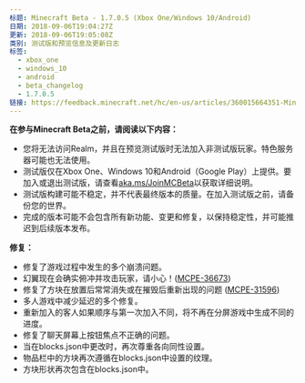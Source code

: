 ```yaml
---
标题: Minecraft Beta - 1.7.0.5 (Xbox One/Windows 10/Android)
日期: 2018-09-06T19:04:27Z
更新: 2018-09-06T19:05:08Z
类别: 测试版和预览信息及更新日志
标签:
  - xbox_one
  - windows_10
  - android
  - beta_changelog
  - 1.7.0.5
链接: https://feedback.minecraft.net/hc/en-us/articles/360015664351-Minecraft-Beta-1-7-0-5-Xbox-One-Windows-10-Android
---
```


**在参与Minecraft Beta之前，请阅读以下内容：**

- 您将无法访问Realm，并且在预览测试版时无法加入非测试版玩家。特色服务器可能也无法使用。
- 测试版仅在Xbox One、Windows 10和Android（Google Play）上提供。要加入或退出测试版，请查看[aka.ms/JoinMCBeta](http://aka.ms/JoinMCBeta)以获取详细说明。
- 测试版构建可能不稳定，并不代表最终版本的质量。在加入测试版之前，请备份您的世界。
- 完成的版本可能不会包含所有新功能、变更和修复，以保持稳定性，并可能推迟到后续版本发布。

**修复：**

- 修复了游戏过程中发生的多个崩溃问题。
- 幻翼现在会确实俯冲并攻击玩家，请小心！([MCPE-36673](https://bugs.mojang.com/browse/MCPE-36673))
- 修复了方块在放置后常常消失或在摧毁后重新出现的问题 ([MCPE-31596](https://bugs.mojang.com/browse/MCPE-31596))
- 多人游戏中减少延迟的多个修复。
- 重新加入的客人如果顺序与第一次加入不同，将不再在分屏游戏中生成不同的进度。
- 修复了聊天屏幕上按钮焦点不正确的问题。
- 当在blocks.json中更改时，再次尊重各向同性设置。
- 物品栏中的方块再次遵循在blocks.json中设置的纹理。
- 方块形状再次包含在blocks.json中。